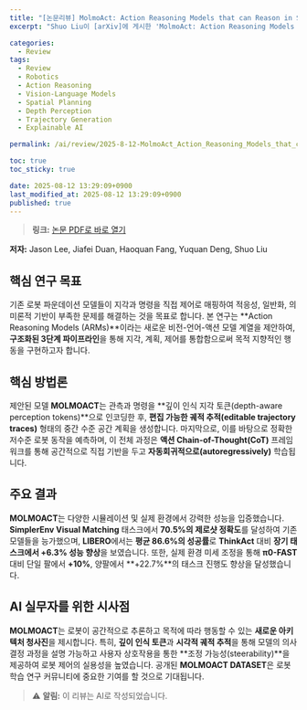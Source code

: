 ```yaml
---
title: "[논문리뷰] MolmoAct: Action Reasoning Models that can Reason in Space"
excerpt: "Shuo Liu이 [arXiv]에 게시한 'MolmoAct: Action Reasoning Models that can Reason in Space' 논문에 대한 자세한 리뷰입니다."

categories:
  - Review
tags:
  - Review
  - Robotics
  - Action Reasoning
  - Vision-Language Models
  - Spatial Planning
  - Depth Perception
  - Trajectory Generation
  - Explainable AI

permalink: /ai/review/2025-8-12-MolmoAct_Action_Reasoning_Models_that_can_Reason_in_Space/

toc: true
toc_sticky: true

date: 2025-08-12 13:29:09+0900
last_modified_at: 2025-08-12 13:29:09+0900
published: true
---
```

> **링크:** [논문 PDF로 바로 열기](https://arxiv.org/abs/2508.07917)

**저자:** Jason Lee, Jiafei Duan, Haoquan Fang, Yuquan Deng, Shuo Liu



## 핵심 연구 목표
기존 로봇 파운데이션 모델들이 지각과 명령을 직접 제어로 매핑하여 적응성, 일반화, 의미론적 기반이 부족한 문제를 해결하는 것을 목표로 합니다. 본 연구는 **Action Reasoning Models (ARMs)**이라는 새로운 비전-언어-액션 모델 계열을 제안하여, **구조화된 3단계 파이프라인**을 통해 지각, 계획, 제어를 통합함으로써 목적 지향적인 행동을 구현하고자 합니다.

## 핵심 방법론
제안된 모델 **MOLMOACT**는 관측과 명령을 **깊이 인식 지각 토큰(depth-aware perception tokens)**으로 인코딩한 후, **편집 가능한 궤적 추적(editable trajectory traces)** 형태의 중간 수준 공간 계획을 생성합니다. 마지막으로, 이를 바탕으로 정확한 저수준 로봇 동작을 예측하며, 이 전체 과정은 **액션 Chain-of-Thought(CoT)** 프레임워크를 통해 공간적으로 직접 기반을 두고 **자동회귀적으로(autoregressively)** 학습됩니다.

## 주요 결과
**MOLMOACT**는 다양한 시뮬레이션 및 실제 환경에서 강력한 성능을 입증했습니다. **SimplerEnv Visual Matching** 태스크에서 **70.5%의 제로샷 정확도**를 달성하여 기존 모델들을 능가했으며, **LIBERO**에서는 **평균 86.6%의 성공률**로 **ThinkAct** 대비 **장기 태스크에서 +6.3% 성능 향상**을 보였습니다. 또한, 실제 환경 미세 조정을 통해 **π0-FAST** 대비 단일 팔에서 **+10%**, 양팔에서 **+22.7%**의 태스크 진행도 향상을 달성했습니다.

## AI 실무자를 위한 시사점
**MOLMOACT**는 로봇이 공간적으로 추론하고 목적에 따라 행동할 수 있는 **새로운 아키텍처 청사진**을 제시합니다. 특히, **깊이 인식 토큰**과 **시각적 궤적 추적**을 통해 모델의 의사결정 과정을 설명 가능하고 사용자 상호작용을 통한 **조정 가능성(steerability)**을 제공하여 로봇 제어의 실용성을 높였습니다. 공개된 **MOLMOACT DATASET**은 로봇 학습 연구 커뮤니티에 중요한 기여를 할 것으로 기대됩니다.

> ⚠️ **알림:** 이 리뷰는 AI로 작성되었습니다.